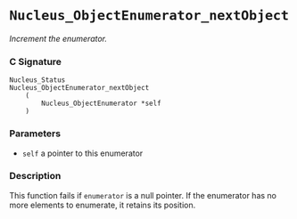 # `Nucleus_ObjectEnumerator_nextObject`
*Increment the enumerator.*

### C Signature
``` 
Nucleus_Status
Nucleus_ObjectEnumerator_nextObject
    (
        Nucleus_ObjectEnumerator *self
    )
```

### Parameters
- `self` a pointer to this enumerator

### Description
This function fails if `enumerator` is a null pointer.
If the enumerator has no more elements to enumerate, it retains its position.
